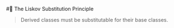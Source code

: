 #🚧 The Liskov Substitution Principle

> Derived classes must be substitutable for their base classes.

